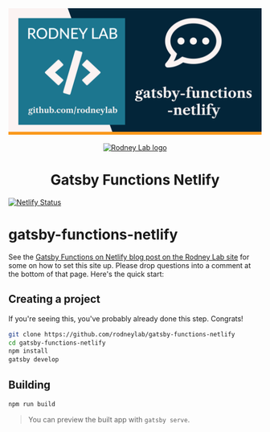 <img src="./images/rodneylab-github-gatsby-functions-netlify.png" alt="Rodney Lab gatsby-functions-netlify Github banner">

<p align="center">
  <a aria-label="Open Rodney Lab site" href="https://rodneylab.com" rel="nofollow noopener noreferrer">
    <img alt="Rodney Lab logo" src="https://rodneylab.com/assets/icon.png" width="60" />
  </a>
</p>
<h1 align="center">
  Gatsby Functions Netlify
</h1>

[![Netlify Status](https://api.netlify.com/api/v1/badges/005d8761-048f-4ead-a06f-eed4d2857850/deploy-status)](https://app.netlify.com/sites/jolly-ride-085cbf/deploys)

# gatsby-functions-netlify

See the [Gatsby Functions on Netlify blog post on the Rodney Lab site](https://rodneylab.com/gatsby-functions-netlify/) for some on how to set this site up. Please drop questions into a comment at the bottom of that page. Here's the quick start:

## Creating a project

If you're seeing this, you've probably already done this step. Congrats!

```bash
git clone https://github.com/rodneylab/gatsby-functions-netlify
cd gatsby-functions-netlify
npm install
gatsby develop
```

## Building

```bash
npm run build
```

> You can preview the built app with `gatsby serve`.
